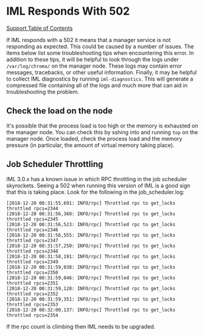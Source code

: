 # IML Responds With 502

[Support Table of Contents](TOC.md)

If IML responds with a 502 it means that a manager service is not responding as expected. This could be caused by a number of issues. The items below list some troubleshooting tips when encountering this error. In addition to these tips, it will be helpful to look through the logs under `/var/log/chroma/` on the manager node. These logs may contain error messages, tracebacks, or other useful information. Finally, it may be helpful to collect IML diagnostics by running `iml-diagnostics`. This will generate a compressed file containing all of the logs and much more that can aid in troubleshooting the problem.

## Check the load on the node

It's possible that the process load is too high or the memory is exhausted on the manager node. You can check this by sshing into and running `top` on the manager node. Once loaded, check the process load and the memory pressure (in particular, the amount of virtual memory taking place).

## Job Scheduler Throttling

IML 3.0.x has a known issue in which RPC throttling in the job scheduler skyrockets. Seeing a 502 when running this version of IML is a good sign that this is taking place. Look for the following in the job_scheduler.log:

```
[2018-12-20 08:31:55,691: INFO/rpc] Throttled rpc to get_locks throttled rpcs=2344
[2018-12-20 08:31:56,360: INFO/rpc] Throttled rpc to get_locks throttled rpcs=2345
[2018-12-20 08:31:56,523: INFO/rpc] Throttled rpc to get_locks throttled rpcs=2346
[2018-12-20 08:31:56,555: INFO/rpc] Throttled rpc to get_locks throttled rpcs=2347
[2018-12-20 08:31:57,250: INFO/rpc] Throttled rpc to get_locks throttled rpcs=2348
[2018-12-20 08:31:58,191: INFO/rpc] Throttled rpc to get_locks throttled rpcs=2349
[2018-12-20 08:31:59,038: INFO/rpc] Throttled rpc to get_locks throttled rpcs=2350
[2018-12-20 08:31:59,046: INFO/rpc] Throttled rpc to get_locks throttled rpcs=2351
[2018-12-20 08:31:59,128: INFO/rpc] Throttled rpc to get_locks throttled rpcs=2352
[2018-12-20 08:31:59,351: INFO/rpc] Throttled rpc to get_locks throttled rpcs=2353
[2018-12-20 08:32:00,137: INFO/rpc] Throttled rpc to get_locks throttled rpcs=2354
```

If the rpc count is climbing then IML needs to be upgraded.
